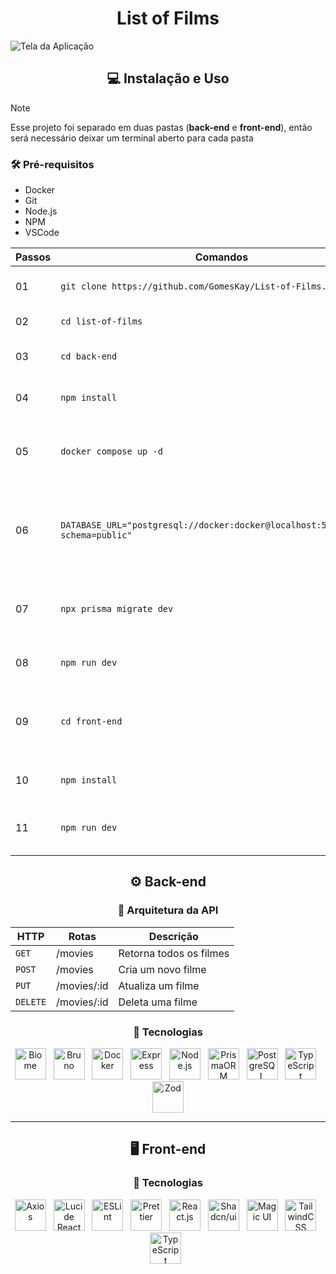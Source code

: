 <h1 align="center">List of Films</h1>

<img src="https://github.com/user-attachments/assets/ce3a0143-38cc-44ef-970f-1f7688e1a5f1" alt="Tela da Aplicação" />

<h2 align="center"> 💻 Instalação e Uso</h2>

> [!NOTE]
> Esse projeto foi separado em duas pastas (<b>back-end</b> e <b>front-end</b>), então será necessário deixar um terminal aberto para cada pasta

### 🛠️ Pré-requisitos
  - Docker
  - Git
  - Node.js
  - NPM
  - VSCode

  | Passos | Comandos | Descrição |
  | --- | --- | --- |
  | 01 | `git clone https://github.com/GomesKay/List-of-Films.git` | Clona este repositório no seu computador |
  | 02 | `cd list-of-films` | Acesse a pasta do projeto |
  | 03 | `cd back-end` | Acesse a pasta `back-end` pelo terminal |
  | 04 | `npm install` | Instala todas as dependências necessárias |
  | 05 | `docker compose up -d` | Sobe o container com o PostgreSQL (Banco de Dados) |
  | 06 | `DATABASE_URL="postgresql://docker:docker@localhost:5432/movies?schema=public"` | Copie o `.env.example` e insira a `DATABASE_URL` no `.env` com a string de conexão |
  | 07 | `npx prisma migrate dev` | Executa as migrations para criar as tabelas no banco de dados |
  | 08 | `npm run dev` | Inicia o servidor em modo desenvolvimento |
  | 09 | `cd front-end` | Em outro terminal, com a API já em execução, acesse a pasta `front-end` |
  | 10 | `npm install` | Instala todas as dependências necessárias |
  | 11 | `npm run dev` | Inicia o servidor de desenvolvimento com Vite |

<div align="center">

  ## ⚙️ Back-end

  ### 🔧 Arquitetura da API

  | HTTP | Rotas | Descrição |
  | --- | --- | --- |
  | `GET` | /movies | Retorna todos os filmes |
  | `POST` | /movies | Cria um novo filme |
  | `PUT` | /movies/:id | Atualiza um filme |
  | `DELETE` | /movies/:id | Deleta uma filme |

  ### 🚀 Tecnologias
  <img title="Biome" src="https://github.com/user-attachments/assets/ca50003f-5d35-4299-9474-30b305ae07cb" alt="Biome" width="50" /> &nbsp;
  <img title="Bruno" src="https://github.com/user-attachments/assets/1ce4b553-394d-4407-a8d4-1970f619347e" alt="Bruno" width="50" /> &nbsp;
  <img title="Docker" src="https://cdn.jsdelivr.net/gh/devicons/devicon@latest/icons/docker/docker-original.svg" alt="Docker" width="50" /> &nbsp;
  <img title="Express" src="https://cdn.jsdelivr.net/gh/devicons/devicon@latest/icons/express/express-original.svg" alt="Express" width="50" /> &nbsp;
  <img title="Node.js" src="https://cdn.jsdelivr.net/gh/devicons/devicon@latest/icons/nodejs/nodejs-original.svg" alt="Node.js" width="50" /> &nbsp;
  <img title="PrismaORM" src="https://cdn.jsdelivr.net/gh/devicons/devicon@latest/icons/prisma/prisma-original.svg" alt="PrismaORM" width="50" /> &nbsp;
  <img title="PostgreSQL" src="https://cdn.jsdelivr.net/gh/devicons/devicon@latest/icons/postgresql/postgresql-original.svg" alt="PostgreSQL" width="50" /> &nbsp;
  <img title="TypeScript" src="https://cdn.jsdelivr.net/gh/devicons/devicon@latest/icons/typescript/typescript-original.svg" alt="TypeScript" width="50" /> &nbsp;
  <img title="Zod" src="https://github.com/user-attachments/assets/bb33ed33-2e91-473c-9494-41386bf5111f" alt="Zod" width="50" />

  ---

  ## 🖥️ Front-end

  ### 🚀 Tecnologias
  <img title="Axios" src="https://cdn.jsdelivr.net/gh/devicons/devicon@latest/icons/axios/axios-plain.svg" alt="Axios" width="50" /> &nbsp;
  <img title="Lucide React" src="https://github.com/user-attachments/assets/779e5ab7-63a5-489d-aa13-b42ccfccd9ac" alt="Lucide React" width="50" /> &nbsp;
  <img title="ESLint" src="https://cdn.jsdelivr.net/gh/devicons/devicon@latest/icons/eslint/eslint-original.svg" alt="ESLint" width="50" /> &nbsp;
  <img title="Prettier" src="https://github.com/user-attachments/assets/67a609b6-d4d4-4c89-9ab1-154b56c61289" alt="Prettier" width="50" /> &nbsp;
  <img title="React.js" src="https://cdn.jsdelivr.net/gh/devicons/devicon@latest/icons/react/react-original.svg" alt="React.js" width="50" /> &nbsp;
  <img title="Shadcn/ui" src="https://github.com/user-attachments/assets/d4faa79c-ae66-4fe5-adfe-377ddb62ee62" alt="Shadcn/ui" width="50" /> &nbsp;
  <img title="Magic UI" src="https://github.com/user-attachments/assets/99521a26-00dd-4d4d-91ab-10d7e6731581" alt="Magic UI" width="50" /> &nbsp;
  <img title="TailwindCSS" src="https://cdn.jsdelivr.net/gh/devicons/devicon@latest/icons/tailwindcss/tailwindcss-original.svg" alt="TailwindCSS" width="50" /> &nbsp;
  <img title="TypeScript" src="https://cdn.jsdelivr.net/gh/devicons/devicon@latest/icons/typescript/typescript-original.svg" alt="TypeScript" width="50" /> &nbsp;

</div>
